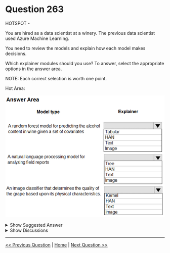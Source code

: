 # Question 263

HOTSPOT -

You are hired as a data scientist at a winery. The previous data scientist used Azure Machine Learning.

You need to review the models and explain how each model makes decisions.

Which explainer modules should you use? To answer, select the appropriate options in the answer area.

NOTE: Each correct selection is worth one point.

Hot Area:

![Question Image](../images/q263_q_0028200001.png)

<details>
  <summary>Show Suggested Answer</summary>

<img src="../images/q263_ans_0_0028300001.png" alt="Answer Image"><br>

<p>Meta explainers automatically select a suitable direct explainer and generate the best explanation info based on the given model and data sets. The meta explainers leverage all the libraries (SHAP, LIME, Mimic, etc.) that we have integrated or developed. The following are the meta explainers available in the SDK:</p>
<p>Tabular Explainer: Used with tabular datasets.</p>
<p>Text Explainer: Used with text datasets.</p>
<p>Image Explainer: Used with image datasets.</p>
<p>Box 1: Tabular -</p>
<p>Box 2: Text -</p>
<p>Box 3: Image -</p>
<p>Incorrect Answers:</p>
<p>Hierarchical Attention Network (HAN)</p>
<p>HAN was proposed by Yang et al. in 2016. Key features of HAN that differentiates itself from existing approaches to document classification are (1) it exploits the hierarchical nature of text data and (2) attention mechanism is adapted for document classification.</p>
<p>Reference:</p>
<p>https://medium.com/microsoftazure/automated-and-interpretable-machine-learning-d07975741298</p>

</details>

<details>
  <summary>Show Discussions</summary>

<blockquote><p><strong>Colourseun</strong> <code>(Tue 20 Aug 2024 18:40)</code> - <em>Upvotes: 13</em></p><p>Tabular, Text, Image is the right answer</p></blockquote>

</details>

---

[<< Previous Question](question_262.md) | [Home](/index.md) | [Next Question >>](question_264.md)
